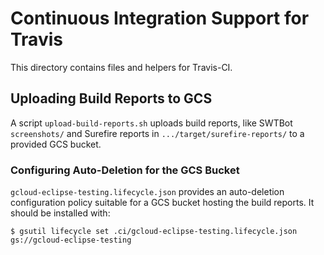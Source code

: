 # Continuous Integration Support for Travis

This directory contains files and helpers for Travis-CI.

## Uploading Build Reports to GCS

A script `upload-build-reports.sh` uploads build reports, like
SWTBot `screenshots/` and Surefire reports in
`.../target/surefire-reports/` to a provided GCS bucket.

### Configuring Auto-Deletion for the GCS Bucket

`gcloud-eclipse-testing.lifecycle.json` provides an auto-deletion configuration
policy suitable for a GCS bucket hosting the build reports.  It should be installed
with:

```
$ gsutil lifecycle set .ci/gcloud-eclipse-testing.lifecycle.json gs://gcloud-eclipse-testing 
```

